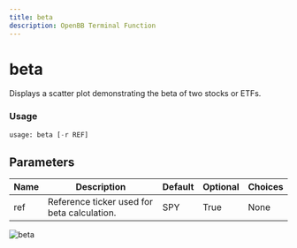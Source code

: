 ```yaml
---
title: beta
description: OpenBB Terminal Function
---
```


# beta

Displays a scatter plot demonstrating the beta of two stocks or ETFs.

### Usage 
```python
usage: beta [-r REF]
```

## Parameters

| Name | Description | Default | Optional | Choices |
| ---- | ----------- | ------- | -------- | ------- |
| ref | Reference ticker used for beta calculation. | SPY | True | None |


![beta](https://user-images.githubusercontent.com/62662248/180587175-5e548915-0d3e-44cf-bbff-3655d51e1d64.png)

